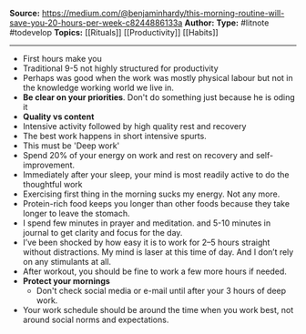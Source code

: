 **Source:** https://medium.com/@benjaminhardy/this-morning-routine-will-save-you-20-hours-per-week-c8244886133a
**Author:**
**Type:** #litnote #todevelop 
**Topics:** [[Rituals]] [[Productivity]] [[Habits]]

----
- First hours make you
- Traditional 9-5 not highly structured for productivity
- Perhaps was good when the work was mostly physical labour but not in the knowledge working world we live in.
- **Be clear on your priorities**. Don't do something just because he is oding it
- **Quality vs content**
- Intensive activity followed by high quality rest and recovery
- The best work happens in short intensive spurts.
- This must be 'Deep work'
- Spend 20% of your energy on work and rest on recovery and self-improvement.
- Immediately after your sleep, your mind is most readily active to do the thoughtful work
- Exercising first thing in the morning sucks my energy. Not any more. 
- Protein-rich food keeps you longer than other foods because they take longer to leave the stomach.
- I spend few minutes in prayer and meditation. and 5-10 minutes in journal to get clarity and focus for the day.
- I’ve been shocked by how easy it is to work for 2–5 hours straight without distractions. My mind is laser at this time of day. And I don’t rely on any stimulants at all.
- After workout,  you should be fine to work a few more hours if needed.
- **Protect your mornings**
	- Don't check social media or e-mail until after your 3 hours of deep work. 
- Your work schedule should be around the time when you work best, not around social norms and expectations.